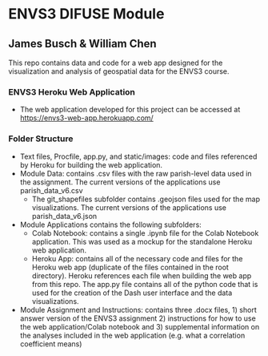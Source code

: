 # ENVS3 DIFUSE Module
## James Busch & William Chen
This repo contains data and code for a web app designed for the visualization and analysis of geospatial data for the ENVS3 course. 

### ENVS3 Heroku Web Application
* The web application developed for this project can be accessed at https://envs3-web-app.herokuapp.com/

### Folder Structure
* Text files, Procfile, app.py, and static/images: code and files referenced by Heroku for building the web application.
* Module Data: contains .csv files with the raw parish-level data used in the assignment. The current versions of the applications use parish_data_v6.csv
  * The git_shapefiles subfolder contains .geojson files used for the map visualizations. The current versions of the applications use parish_data_v6.json
* Module Applications contains the following subfolders:
  * Colab Notebook: contains a single .ipynb file for the Colab Notebook application. This was used as a mockup for the standalone Heroku web application.
  * Heroku App: contains all of the necessary code and files for the Heroku web app (duplicate of the files contained in the root directory). Heroku references each file when building the web app from this repo. The app.py file contains all of the python code that is used for the creation of the Dash user interface and the data visualizations.
* Module Assignment and Instructions: contains three .docx files, 1) short answer version of the ENVS3 assignment 2) instructions for how to use the web application/Colab notebook and 3) supplemental information on the analyses included in the web application (e.g. what a correlation coefficient means)

